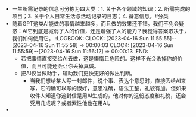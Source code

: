 - 一生所需记录的信息可分拣为四大类：1. 关于各个领域的知识；2. 所需完成的项目；3. 关于个人日常生活与活动记录的日志；4. 备忘信息。#分类
- 随着GPT这类AI能做的事情越来越多，而且做的效果还不错。我们不免会疑惑：AI它到底是减弱了人的价值，还是增强了人的能力？我觉得答案取决于，我们如何使用它。
  :LOGBOOK:
  CLOCK: [2023-04-16 Sun 11:55:55]--[2023-04-16 Sun 11:55:58] =>  00:00:03
  CLOCK: [2023-04-16 Sun 11:55:59]--[2023-04-16 Sun 11:56:12] =>  00:00:13
  :END:
  * 若把事情直接交给AI去做，这是懒惰且危险的。这样不光会杀掉你的价值，而且可能还会让你丢掉真诚。
  * 把AI仅当做助手，辅助我们更快更好的做出判断。
	- 当我们想给某人写一封邮件，说个事、表达个意思时，直接丢给AI来写，它的确可以写的很好，意思准确，语法工整，礼貌有加。但如果收件人知道你这封信是用AI生成的，他对你的这份态度和礼貌，还会受用几成呢？或者索性他也在用AI，
-